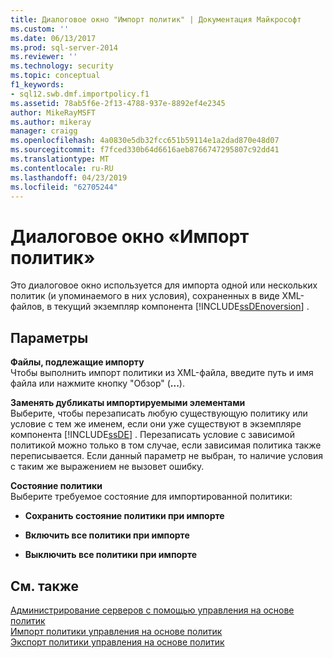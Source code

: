 ```yaml
---
title: Диалоговое окно "Импорт политик" | Документация Майкрософт
ms.custom: ''
ms.date: 06/13/2017
ms.prod: sql-server-2014
ms.reviewer: ''
ms.technology: security
ms.topic: conceptual
f1_keywords:
- sql12.swb.dmf.importpolicy.f1
ms.assetid: 78ab5f6e-2f13-4788-937e-8892ef4e2345
author: MikeRayMSFT
ms.author: mikeray
manager: craigg
ms.openlocfilehash: 4a0830e5db32fcc651b59114e1a2dad870e48d07
ms.sourcegitcommit: f7fced330b64d6616aeb8766747295807c92dd41
ms.translationtype: MT
ms.contentlocale: ru-RU
ms.lasthandoff: 04/23/2019
ms.locfileid: "62705244"
---
```

# <a name="import-policies-dialog-box"></a>Диалоговое окно «Импорт политик»
  Это диалоговое окно используется для импорта одной или нескольких политик (и упоминаемого в них условия), сохраненных в виде XML-файлов, в текущий экземпляр компонента [!INCLUDE[ssDEnoversion](../../includes/ssdenoversion-md.md)] .  
  
## <a name="options"></a>Параметры  
 **Файлы, подлежащие импорту**  
 Чтобы выполнить импорт политики из XML-файла, введите путь и имя файла или нажмите кнопку "Обзор" (**...**).  
  
 **Заменять дубликаты импортируемыми элементами**  
 Выберите, чтобы перезаписать любую существующую политику или условие с тем же именем, если они уже существуют в экземпляре компонента [!INCLUDE[ssDE](../../includes/ssde-md.md)] . Перезаписать условие с зависимой политикой можно только в том случае, если зависимая политика также переписывается. Если данный параметр не выбран, то наличие условия с таким же выражением не вызовет ошибку.  
  
 **Состояние политики**  
 Выберите требуемое состояние для импортированной политики:  
  
-   **Сохранить состояние политики при импорте**  
  
-   **Включить все политики при импорте**  
  
-   **Выключить все политики при импорте**  
  
## <a name="see-also"></a>См. также  
 [Администрирование серверов с помощью управления на основе политик](administer-servers-by-using-policy-based-management.md)   
 [Импорт политики управления на основе политик](import-a-policy-based-management-policy.md)   
 [Экспорт политики управления на основе политик](export-a-policy-based-management-policy.md)  
  
  
